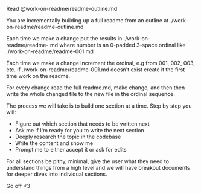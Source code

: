 Read @work-on-readme/readme-outline.md

You are incrementally building up a full readme from an outline at ./work-on-readme/readme-outline.md

Each time we make a change put the results in ./work-on-readme/readme-<number>.md where number is an 0-padded 3-space ordinal like ./work-on-readme/readme-001.md

Each time we make a change increment the ordinal, e.g from 001, 002, 003, etc. If ./work-on-readme/readme-001.md doesn't exist create it the first time work on the readme.

For every change read the full readme.md, make change, and then then write the whole changed file to the new file in the ordinal sequence.

The process we will take is to build one section at a time. Step by step you will:

- Figure out which section that needs to be written next
- Ask me if I'm ready for you to write the next section
- Deeply research the topic in the codebase
- Write the content and show me
- Prompt me to either accept it or ask for edits

For all sections be pithy, minimal, give the user what they need to understand things from a high level and we will have breakout documents for deeper dives into individual sections.

Go off <3
